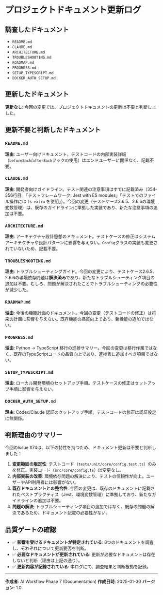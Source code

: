 # プロジェクトドキュメント更新ログ

## 調査したドキュメント

- `README.md`
- `CLAUDE.md`
- `ARCHITECTURE.md`
- `TROUBLESHOOTING.md`
- `ROADMAP.md`
- `PROGRESS.md`
- `SETUP_TYPESCRIPT.md`
- `DOCKER_AUTH_SETUP.md`

## 更新したドキュメント

**更新なし**: 今回の変更では、プロジェクトドキュメントの更新は不要と判断しました。

## 更新不要と判断したドキュメント

### `README.md`
**理由**: ユーザー向けドキュメント。テストコードの内部実装詳細（`beforeEach`/`afterEach`フックの使用）はエンドユーザーに関係なく、記載不要。

### `CLAUDE.md`
**理由**: 開発者向けガイドライン。テスト関連の注意事項はすでに記載済み（354-356行目: 「テストフレームワーク: Jest with ES modules」「テストでのファイル操作には `fs-extra` を使用」）。今回の変更（テストケース2.6.5、2.6.6の環境変数管理）は、既存のガイドラインに準拠した実装であり、新たな注意事項の追加は不要。

### `ARCHITECTURE.md`
**理由**: アーキテクチャ設計思想のドキュメント。テストケースの修正はシステムアーキテクチャや設計パターンに影響を与えない。`Config`クラスの実装も変更されていないため、記載不要。

### `TROUBLESHOOTING.md`
**理由**: トラブルシューティングガイド。今回の変更により、テストケース2.6.5、2.6.6の環境依存問題は**解決済み**であり、新たなトラブルシューティング項目の追加は不要。むしろ、問題が解決されたことでトラブルシューティングの必要性が減少した。

### `ROADMAP.md`
**理由**: 今後の機能計画のドキュメント。今回の変更（テストコードの修正）は将来の計画に影響を与えない。既存機能の品質向上であり、新機能の追加ではない。

### `PROGRESS.md`
**理由**: Python → TypeScript 移行の進捗サマリー。今回の変更は移行作業ではなく、既存のTypeScriptコードの品質向上であり、進捗表に追加すべき項目ではない。

### `SETUP_TYPESCRIPT.md`
**理由**: ローカル開発環境のセットアップ手順。テストケースの修正はセットアップ手順に影響を与えない。

### `DOCKER_AUTH_SETUP.md`
**理由**: Codex/Claude 認証のセットアップ手順。テストコードの修正は認証設定に無関係。

## 判断理由のサマリー

今回のIssue #74は、以下の特性を持つため、ドキュメント更新は不要と判断しました：

1. **変更範囲の限定性**: テストコード（`tests/unit/core/config.test.ts`）のみを修正。実装コード（`src/core/config.ts`）は変更なし。
2. **内部実装の改善**: 環境依存問題の解決により、テストの信頼性が向上。ユーザーやAPI利用者には影響がない。
3. **既存ドキュメントとの整合性**: 今回の変更は、既存のドキュメントに記載されたベストプラクティス（Jest、環境変数管理）に準拠しており、新たなガイドラインの追加は不要。
4. **問題の解決**: トラブルシューティング項目の追加ではなく、既存の問題の解決であるため、ドキュメント記載の必要性がない。

## 品質ゲートの確認

- ✅ **影響を受けるドキュメントが特定されている**: 8つのドキュメントを調査し、それぞれについて更新要否を判断。
- ✅ **必要なドキュメントが更新されている**: 更新が必要なドキュメントは存在しないと判断（理由は上記の通り）。
- ✅ **更新内容が記録されている**: 本ログにて、調査結果と判断根拠を記録。

---

**作成者**: AI Workflow Phase 7 (Documentation)
**作成日時**: 2025-01-30
**バージョン**: 1.0
